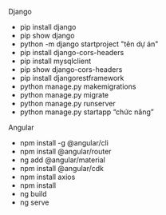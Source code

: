 Django

- pip install django
- pip show django
- python -m django startproject "tên dự án"
- pip install django-cors-headers
- pip install mysqlclient
- pip show django-cors-headers
- pip install djangorestframework
- python manage.py makemigrations
- python manage.py migrate
- python manage.py runserver
- python manage.py startapp “chức năng”

Angular

- npm install -g @angular/cli
- npm install @angular/router
- ng add @angular/material
- npm install @angular/cdk
- npm install axios
- npm install
- ng build
- ng serve
